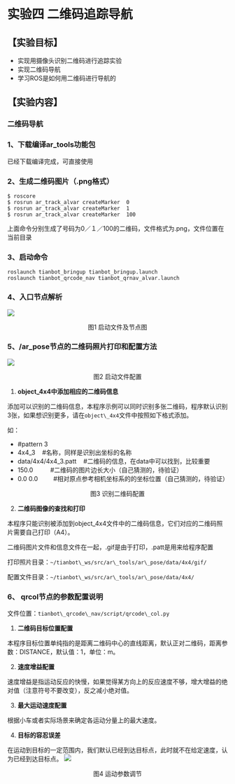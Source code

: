 # 实验四 二维码追踪导航

## **【实验目标】**
* 实现用摄像头识别二维码进行追踪实验
* 实现二维码导航
* 学习ROS是如何用二维码进行导航的

## **【实验内容】**
### **二维码导航**
### **1、下载编译ar_tools功能包**
已经下载编译完成，可直接使用
### **2、生成二维码图片（.png格式）**
```shell
$ roscore
$ rosrun ar_track_alvar createMarker  0  
$ rosrun ar_track_alvar createMarker  1  
$ rosrun ar_track_alvar createMarker  100  
```
上面命令分别生成了号码为0／１／100的二维码，文件格式为.png，文件位置在当前目录

### **3、启动命令**
```shell
roslaunch tianbot_bringup tianbot_bringup.launch
roslaunch tianbot_qrcode_nav tianbot_qrnav_alvar.launch
```
### **4、入口节点解析**
![](https://tianbot-pic.oss-cn-beijing.aliyuncs.com/tianbot/202110212119225.webp)

<p align="center">图1 启动文件及节点图</p>

### **5、/ar_pose节点的二维码照片打印和配置方法**
![](https://tianbot-pic.oss-cn-beijing.aliyuncs.com/tianbot/202110212119087.webp)

<p align="center">图2 启动文件配置</p>

1. **object\_4x4中添加相应的二维码信息**

添加可以识别的二维码信息，本程序示例可以同时识别多张二维码，程序默认识别3张，如果想识别更多，请在`object\_4x4`文件中按照如下格式添加。

如：
- #pattern 3
- 4x4\_3    #名称，同样是识别出坐标的名称
- data/4x4/4x4\_3.patt    #二维码的信息，在data中可以找到，比较重要
- 150.0          #二维码的图片边长大小（自己猜测的，待验证）
- 0.0 0.0         #相对原点参考相机坐标系的的坐标位置（自己猜测的，待验证）

<p align="center">图3 识别二维码配置</p>

2. **二维码图像的查找和打印**

本程序只能识别被添加到object\_4x4文件中的二维码信息，它们对应的二维码照片需要自己打印（A4）。

二维码图片文件和信息文件在一起，.gif是由于打印，.patt是用来给程序配置

打印照片目录：`~/tianbot\_ws/src/ar\_tools/ar\_pose/data/4x4/gif/`

配置文件目录：`~/tianbot\_ws/src/ar\_tools/ar\_pose/data/4x4/`

### **6、 qrcol节点的参数配置说明**

文件位置：`tianbot\_qrcode\_nav/script/qrcode\_col.py`

1. **二维码目标位置配置**

本程序目标位置单纯指的是距离二维码中心的直线距离，默认正对二维码，距离参数：DISTANCE，默认值：1，单位：m。

2. **速度增益配置**

速度增益是指运动反应的快慢，如果觉得某方向上的反应速度不够，增大增益的绝对值（注意符号不要改变），反之减小绝对值。

3. **最大运动速度配置**

根据小车或者实际场景来确定各运动分量上的最大速度。

4. **目标的容忍误差**

在运动到目标的一定范围内，我们默认已经到达目标点，此时就不在给定速度，认为已经到达目标点。
![](https://tianbot-pic.oss-cn-beijing.aliyuncs.com/tianbot/202110212120520.webp)
<p align="center"> 图4 运动参数调节</p>



